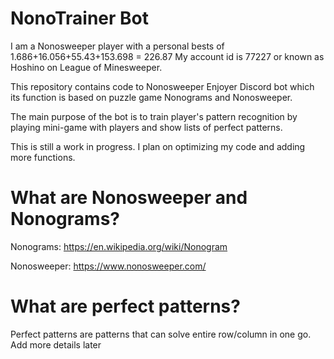 # NonoTrainer Bot

I am a Nonosweeper player with a personal bests of 1.686+16.056+55.43+153.698 = 226.87 My account id is 77227 or known as Hoshino on League of Minesweeper. 

This repository contains code to Nonosweeper Enjoyer Discord bot which its function is based on puzzle game Nonograms and Nonosweeper.

The main purpose of the bot is to train player's pattern recognition by playing mini-game with players and show lists of perfect patterns.

This is still a work in progress. I plan on optimizing my code and adding more functions.

# What are Nonosweeper and Nonograms?

Nonograms: https://en.wikipedia.org/wiki/Nonogram

Nonosweeper: https://www.nonosweeper.com/

# What are perfect patterns?

Perfect patterns are patterns that can solve entire row/column in one go. Add more details later

